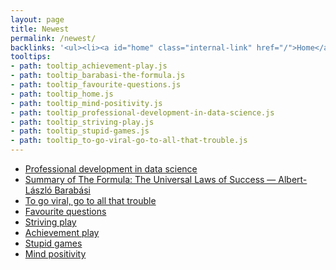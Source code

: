 ```yaml
---
layout: page
title: Newest
permalink: /newest/
backlinks: '<ul><li><a id="home" class="internal-link" href="/">Home</a></li></ul>'
tooltips: 
- path: tooltip_achievement-play.js
- path: tooltip_barabasi-the-formula.js
- path: tooltip_favourite-questions.js
- path: tooltip_home.js
- path: tooltip_mind-positivity.js
- path: tooltip_professional-development-in-data-science.js
- path: tooltip_striving-play.js
- path: tooltip_stupid-games.js
- path: tooltip_to-go-viral-go-to-all-that-trouble.js
---
```


* <a id="professional-development-in-data-science" class="internal-link" href="/professional-development-in-data-science/">Professional development in data science</a>
* <a id="barabasi-the-formula" class="internal-link" href="/barabasi-the-formula/">Summary of The Formula: The Universal Laws of Success — Albert-László Barabási</a>
* <a id="to-go-viral-go-to-all-that-trouble" class="internal-link" href="/to-go-viral-go-to-all-that-trouble/">To go viral, go to all that trouble</a>
* <a id="favourite-questions" class="internal-link" href="/favourite-questions/">Favourite questions</a>
* <a id="striving-play" class="internal-link" href="/striving-play/">Striving play</a>
* <a id="achievement-play" class="internal-link" href="/achievement-play/">Achievement play</a>
* <a id="stupid-games" class="internal-link" href="/stupid-games/">Stupid games</a>
* <a id="mind-positivity" class="internal-link" href="/mind-positivity/">Mind positivity</a>